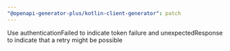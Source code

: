 ```yaml
---
"@openapi-generator-plus/kotlin-client-generator": patch
---
```


Use authenticationFailed to indicate token failure and unexpectedResponse to indicate that a retry might be possible
